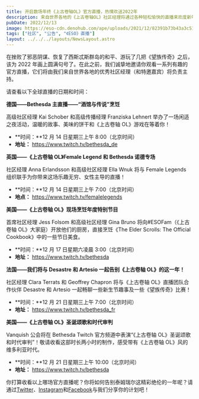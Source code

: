 ```yaml
---
title: 开启数场年终《上古卷轴OL》官方直播，热情欢送2022年
description: 来自世界各地的《上古卷轴OL》社区经理将通过各种轻松愉快的直播来欢度新年！敬请锁定！
pubDate: 2022/12/13
image: https://eso-cdn.denohub.com/ape/uploads/2021/12/82391b73b43a3c51b3d9f0bc6b148ff9.jpg
tags: ["社区", "公告", "《ESO》直播"]
layout: ../../../layouts/NewsLayout.astro
---
```


在挫败了邪恶阴谋、恢复了西斯忒斯群岛的和平、游玩了几把《望族传奇》之后，该为 2022
年画上圆满句号了。在此之前，我们诚挚地邀请你观看一系列有趣的官方直播，它们将由我们来自世界各地的优秀社区经理（和特邀嘉宾）将负责主持。

请查看以下全球直播的日期和时间：

**德国——Bethesda 主直播——“酒馆与传说”烹饪**

高级社区经理 Kai Schober 和高级传播经理 Franziska Lehnert 举办了一场闲适之夜活动，温暖的故事、美味的饼干和《上古卷轴
OL》游戏在等着你！

- **时间：**12 月 14 日星期三上午 8:00（北京时间）
- **地址：** <https://www.twitch.tv/bethesda_de> [](https://www.twitch.tv/bethesda_de)

**英国——《上古卷轴 OL》Female Legend 和 Bethesda 诺德专场**

社区经理 Anna Erlandsson 和高级社区经理 Ella Wnuk 将与 Female Legends 组织联手为你带来这场乐趣无穷、女性主导的直播！

- **时间：**12 月 14 日星期三上午 7:00（北京时间）
- **地点：** <https://www.twitch.tv/femalelegends> [](https://www.twitch.tv/femalelegends)

**美国——《上古卷轴 OL》现场烹饪年度特别节目**

首席社区经理 Jess Folsom 和高级社区经理 Gina Bruno 将向#ESOFam（《上古卷轴 OL》大家庭）开放他们的厨房，直接烹饪《The
Elder Scrolls: The Official Cookbook》中的一些节日美食。

- **时间：**12 月 17 日星期六凌晨 3:00（北京时间）
- **地址：** <https://www.twitch.tv/bethesda> [](https://www.twitch.tv/bethesda)

**法国——我们将与 Desastre 和 Artesio 一起告别《上古卷轴 OL》的这一年！**

社区经理 Clara Terrats 和 Geoffrey Chapron 将与《上古卷轴 OL》直播团队合作伙伴 Desastre 和 Artesio
一起畅聊一些新生节趣事及一些《望族传奇》比赛！

- **时间：**12 月 21 日星期三上午 7:00（北京时间）
- **地址：** <https://www.twitch.tv/bethesda_fr>

**美国——《上古卷轴 OL》圣诞颂歌和时代审判**

Vanquish 公会将在 Bethesda Twitch 官方频道中表演“《上古卷轴
OL》圣诞颂歌和时代审判”！敬请收看这部时长两小时的制作，感受带有《上古卷轴 OL》风的维多利亚时代。

- **时间：**12 月 21 日星期三上午 10:00（北京时间）
- **地址：** <https://www.twitch.tv/bethesda> [](https://www.twitch.tv/bethesda)

你打算收看以上哪场官方直播呢？你将如何告别泰姆瑞尔这精彩绝伦的一年呢？请通过[Twitter](https://twitter.com/TESOnline)、[Instagram](https://www.instagram.com/elderscrollsonline/)和[Facebook](https://www.facebook.com/elderscrollsonline)与我们分享你的计划吧！
